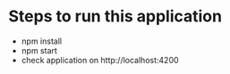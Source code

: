 # Steps to run this application

- npm install
- npm start
- check application on http://localhost:4200